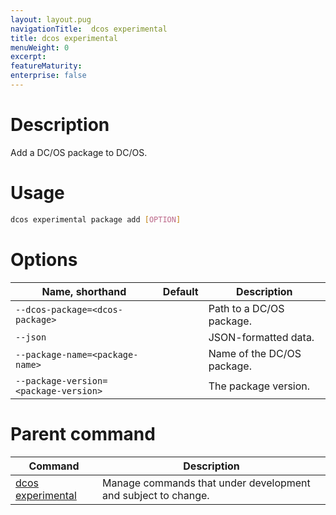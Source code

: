 ```yaml
---
layout: layout.pug
navigationTitle:  dcos experimental
title: dcos experimental
menuWeight: 0
excerpt:
featureMaturity:
enterprise: false
---
```


<!-- This source repo for this topic is https://github.com/dcos/dcos-docs -->

    
# Description
Add a DC/OS package to DC/OS.

# Usage

```bash
dcos experimental package add [OPTION]
```

# Options

| Name, shorthand | Default | Description |
|---------|-------------|-------------|
| `--dcos-package=<dcos-package>`   |             | Path to a DC/OS package. |
| `--json`   |             |  JSON-formatted data. |
| `--package-name=<package-name>`   |             | Name of the DC/OS package. |
| `--package-version=<package-version>`   |             | The package version. |

# Parent command

| Command | Description |
|---------|-------------|
| [dcos experimental](/docs/1.11/cli/command-reference/dcos-experimental/)   |  Manage commands that under development and subject to change. |  
